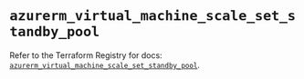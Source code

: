 # `azurerm_virtual_machine_scale_set_standby_pool`

Refer to the Terraform Registry for docs: [`azurerm_virtual_machine_scale_set_standby_pool`](https://registry.terraform.io/providers/hashicorp/azurerm/4.41.0/docs/resources/virtual_machine_scale_set_standby_pool).

